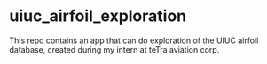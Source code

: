 # uiuc_airfoil_exploration
This repo contains an app that can do exploration of the UIUC airfoil database, created during my intern at teTra aviation corp.
